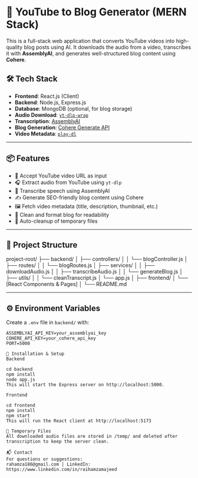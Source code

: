# 🎥 YouTube to Blog Generator (MERN Stack)

This is a full-stack web application that converts YouTube videos into high-quality blog posts using AI. It downloads the audio from a video, transcribes it with **AssemblyAI**, and generates well-structured blog content using **Cohere**.

## 🛠 Tech Stack

- **Frontend**: React.js (Client)
- **Backend**: Node.js, Express.js
- **Database**: MongoDB (optional, for blog storage)
- **Audio Download**: [`yt-dlp-wrap`](https://www.npmjs.com/package/yt-dlp-wrap)
- **Transcription**: [AssemblyAI](https://www.assemblyai.com/)
- **Blog Generation**: [Cohere Generate API](https://cohere.com/)
- **Video Metadata**: [`play-dl`](https://www.npmjs.com/package/play-dl)

---

## 📦 Features

- 🔗 Accept YouTube video URL as input
- 🎧 Extract audio from YouTube using `yt-dlp`
- 🧠 Transcribe speech using AssemblyAI
- ✍️ Generate SEO-friendly blog content using Cohere
- 🖼️ Fetch video metadata (title, description, thumbnail, etc.)
- 🧹 Clean and format blog for readability
- 🧼 Auto-cleanup of temporary files

---

## 📁 Project Structure

project-root/
├── backend/
│ ├── controllers/
│ │ └── blogController.js
│ ├── routes/
│ │ └── blogRoutes.js
│ ├── services/
│ │ ├── downloadAudio.js
│ │ ├── transcribeAudio.js
│ │ └── generateBlog.js
│ ├── utils/
│ │ └── cleanTranscript.js
│ └── app.js
│
├── frontend/
│ └── [React Components & Pages]
│
└── README.md


---

## ⚙️ Environment Variables

Create a `.env` file in `backend/` with:

```env
ASSEMBLYAI_API_KEY=your_assemblyai_key
COHERE_API_KEY=your_cohere_api_key
PORT=5000

🚀 Installation & Setup
Backend

cd backend
npm install
node app.js
This will start the Express server on http://localhost:5000.

Frontend

cd frontend
npm install
npm start
This will run the React client at http://localhost:5173

📂 Temporary Files
All downloaded audio files are stored in /temp/ and deleted after transcription to keep the server clean.

📬 Contact
For questions or suggestions:
rahamza186@gmail.com | LinkedIn: https://www.linkedin.com/in/raihamzamajeed
